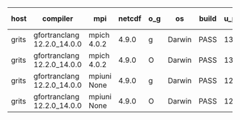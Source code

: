 

| host     | compiler                              | mpi                      | netcdf        | o_g        | os       | build       | u_pass          | u_fail          | s_pass            | s_fail            | e_pass             | e_fail             | nuopc_pass       | nuopc_fail       | artifacts link          |
|----------|---------------------------------------|--------------------------|---------------|------------|----------|-------------|-----------------|-----------------|-------------------|-------------------|--------------------|--------------------|------------------|------------------|-------------------------|
| grits | gfortranclang 12.2.0_14.0.0 | mpich 4.0.2  | 4.9.0  | g | Darwin | PASS | 13869 | 4 | 48 | 1 | 79 | 1 | 52 | 0 | <a href="https://github.com/esmf-org/esmf-test-artifacts/tree/49d75b009b086970f9b761e686c96e9bcbd8b6ab/patch_8.4.1/gfortranclang/12.2.0_14.0.0/g/mpich/4.0.2" target="_blank">49d75b0</a> | 
| grits | gfortranclang 12.2.0_14.0.0 | mpich 4.0.2  | 4.9.0  | O | Darwin | PASS | 13871 | 2 | 48 | 1 | 80 | 0 | 52 | 0 | <a href="https://github.com/esmf-org/esmf-test-artifacts/tree/611174a1e0a58568b23e722babbf788bd45461ff/patch_8.4.1/gfortranclang/12.2.0_14.0.0/O/mpich/4.0.2" target="_blank">611174a</a> | 
| grits | gfortranclang 12.2.0_14.0.0 | mpiuni None  | 4.9.0  | g | Darwin | PASS | 12317 | 0 | 8 | 0 | 43 | 0 | None | None | <a href="https://github.com/esmf-org/esmf-test-artifacts/tree/4c27862f92fb0310a0034feb08d65c935a608426/patch_8.4.1/gfortranclang/12.2.0_14.0.0/g/mpiuni/None" target="_blank">4c27862</a> | 
| grits | gfortranclang 12.2.0_14.0.0 | mpiuni None  | 4.9.0  | O | Darwin | PASS | 12317 | 0 | 8 | 0 | 43 | 0 | None | None | <a href="https://github.com/esmf-org/esmf-test-artifacts/tree/9cd4900e9959839b2b925950a5f5f4cbd664481f/patch_8.4.1/gfortranclang/12.2.0_14.0.0/O/mpiuni/None" target="_blank">9cd4900</a> | 
